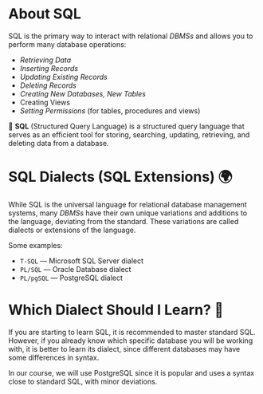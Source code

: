 # About SQL

SQL is the primary way to interact with relational *DBMSs* and allows you to perform many database operations:

- *Retrieving Data*
- *Inserting Records*
- *Updating Existing Records*
- *Deleting Records*
- *Creating New Databases, New Tables*
- Creating Views
- *Setting Permissions* (for tables, procedures and views)

<aside>

📖 **SQL** (Structured Query Language) is a structured query language that serves as an efficient tool for storing, searching, updating, retrieving, and deleting data from a database.

</aside>

# SQL Dialects (SQL Extensions) 🌍

While SQL is the universal language for relational database management systems, many *DBMSs* have their own unique variations and additions to the language, deviating from the standard. These variations are called dialects or extensions of the language.

Some examples:

- `T-SQL` — Microsoft SQL Server dialect
- `PL/SQL` — Oracle Database dialect
- `PL/pgSQL` — PostgreSQL dialect

# Which Dialect Should I Learn? 🤔

If you are starting to learn SQL, it is recommended to master standard SQL. However, if you already know which specific database you will be working with, it is better to learn its dialect, since different databases may have some differences in syntax.

In our course, we will use PostgreSQL since it is popular and uses a syntax close to standard SQL, with minor deviations.
